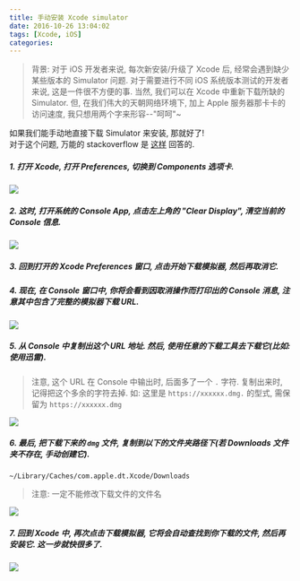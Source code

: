 ```yaml
---
title: 手动安装 Xcode simulator
date: 2016-10-26 13:04:02
tags: [Xcode, iOS]
categories:
---
```


> 背景: 对于 iOS 开发者来说, 每次新安装/升级了 Xcode 后, 经常会遇到缺少某些版本的 Simulator 问题. 对于需要进行不同 iOS 系统版本测试的开发者来说, 这是一件很不方便的事. 当然, 我们可以在 Xcode 中重新下载所缺的 Simulator. 但, 在我们伟大的天朝网络环境下, 加上 Apple 服务器那卡卡的访问速度, 我只想用两个字来形容--"呵呵"~

如果我们能手动地直接下载 Simulator 来安装, 那就好了!  
对于这个问题, 万能的 stackoverflow 是 [这样](http://stackoverflow.com/questions/29058229/download-xcode-simulator-directly) 回答的.

##### 1. 打开 Xcode, 打开 Preferences, 切换到 Components 选项卡.
<!-- more -->

![](http://ofn2gftwa.bkt.clouddn.com/xcode-install-simulators-manually-image-001.png?imageView2/2/800)

##### 2. 这时, 打开系统的 Console App, 点击左上角的 "Clear Display", 清空当前的 Console 信息.
![](http://ofn2gftwa.bkt.clouddn.com/xcode-install-simulators-manually-image-002.png?imageView2/2/800)

##### 3. 回到打开的 Xcode Preferences 窗口, 点击开始下载模拟器, 然后再取消它.

##### 4. 现在, 在 Console 窗口中, 你将会看到因取消操作而打印出的 Console 消息, 注意其中包含了完整的模拟器下载 URL.
![](http://ofn2gftwa.bkt.clouddn.com/xcode-install-simulators-manually-image-003.png?imageView2/2/1000)

##### 5. 从 Console 中复制出这个 URL 地址. 然后, 使用任意的下载工具去下载它(比如: 使用迅雷).
  > 注意, 这个 URL 在 Console 中输出时, 后面多了一个 `.` 字符. 复制出来时, 记得把这个多余的字符去掉. 
  > 如: 这里是 `https://xxxxxx.dmg.` 的型式, 需保留为 `https://xxxxxx.dmg`

![](http://ofn2gftwa.bkt.clouddn.com/xcode-install-simulators-manually-image-004.png?imageView2/2/800)

##### 6. 最后, 把下载下来的 `dmg` 文件, 复制到以下的文件夹路径下(若 Downloads 文件夹不存在, 手动创建它).

  ```shell
  ~/Library/Caches/com.apple.dt.Xcode/Downloads
  ```
> 注意: 一定不能修改下载文件的文件名
  
![](http://ofn2gftwa.bkt.clouddn.com/xcode-install-simulators-manually-image-005.png?imageView2/2/800)

##### 7. 回到 Xcode 中, 再次点击下载模拟器, 它将会自动查找到你下载的文件, 然后再安装它. 这一步就快很多了.
![](http://ofn2gftwa.bkt.clouddn.com/xcode-install-simulators-manually-image-006.png?imageView2/2/800)

